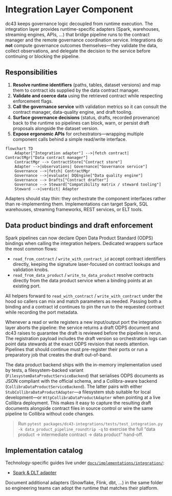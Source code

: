 # Integration Layer Component

dc43 keeps governance logic decoupled from runtime execution. The
integration layer provides runtime-specific adapters (Spark, warehouses,
streaming engines, APIs, …) that bridge pipeline runs to the contract
manager and the remote governance coordination service. Integrations do
**not** compute governance outcomes themselves—they validate the data,
collect observations, and delegate the decision to the service before
continuing or blocking the pipeline.

## Responsibilities

1. **Resolve runtime identifiers** (paths, tables, dataset versions) and
   map them to contract ids supplied by the data contract manager.
2. **Validate and coerce data** using the retrieved contract while
   respecting enforcement flags.
3. **Call the governance service** with validation metrics so it can
   consult the contract manager, data-quality engine, and draft tooling.
4. **Surface governance decisions** (status, drafts, recorded
   provenance) back to the runtime so pipelines can block, warn, or
   persist draft proposals alongside the dataset version.
5. **Expose ergonomic APIs** for orchestrators—wrapping multiple
   component calls behind a simple read/write interface.

```mermaid
flowchart TD
    Adapter["Integration adapter"] -->|fetch contract| ContractMgr["Data contract manager"]
    ContractMgr --> ContractStore["Contract store"]
    Adapter -->|observations| Governance["Governance service"]
    Governance -->|fetch| ContractMgr
    Governance -->|evaluate| DQEngine["Data quality engine"]
    Governance --> Drafts["Contract drafter"]
    Governance --> Steward["Compatibility matrix / steward tooling"]
    Steward -->|verdict| Adapter
```

Adapters should stay thin: they orchestrate the component interfaces
rather than re-implementing them. Implementations can target Spark, SQL
warehouses, streaming frameworks, REST services, or ELT tools.

## Data product bindings and draft enforcement

Spark pipelines can now declare Open Data Product Standard (ODPS) bindings when
calling the integration helpers. Dedicated wrappers surface the most common
flows:

- `read_from_contract` / `write_with_contract_id` accept contract identifiers
  directly, keeping the signature laser-focused on contract lookups and
  validation knobs.
- `read_from_data_product` / `write_to_data_product` resolve contracts directly
  from the data product service when a binding points at an existing port.

All helpers forward to `read_with_contract` / `write_with_contract` under the
hood so callers can mix and match parameters as needed. Passing both a binding
and a contract id continues to pin the run to the requested contract while
recording the port metadata.

Whenever a read or write registers a new input/output port the integration
layer aborts the pipeline: the service returns a draft ODPS document and dc43
raises to guarantee the draft is reviewed before the pipeline is rerun. The
registration payload includes the draft version so orchestration logs can point
data stewards at the exact ODPS revision that needs attention. Pipelines that
should continue must pre-register their ports or run a preparatory job that
creates the draft out-of-band.

The data product backend ships with the in-memory implementation used by tests,
a filesystem-backed variant (`FilesystemDataProductServiceBackend`) that
serialises ODPS documents as JSON compliant with the official schema, and a
Collibra-aware backend (`CollibraDataProductServiceBackend`). The latter pairs
with either `StubCollibraDataProductAdapter`—a filesystem stub suitable for
local development—or `HttpCollibraDataProductAdapter` when pointing at a live
Collibra deployment. This makes it easy to capture the resulting draft
documents alongside contract files in source control or wire the same pipeline
to Collibra without code changes.

> Run `pytest packages/dc43-integrations/tests/test_integration.py -k
> data_product_pipeline_roundtrip -q` to exercise the full
> “data product → intermediate contract → data product” hand-off.

## Implementation catalog

Technology-specific guides live under
[`docs/implementations/integration/`](implementations/integration/):

- [Spark & DLT adapter](implementations/integration/spark-dlt.md)

Document additional adapters (Snowflake, Flink, dbt, …) in the same
folder so engineering teams can adopt the runtime that matches their
platform.
